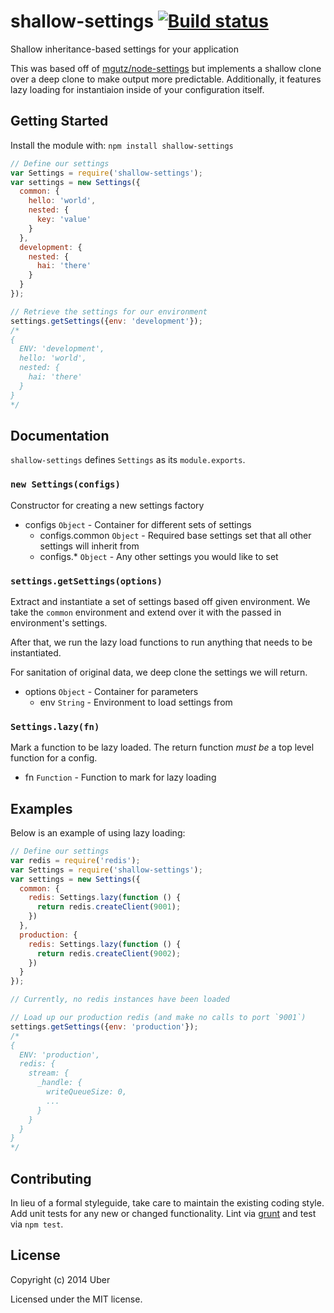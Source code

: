 # shallow-settings [![Build status](https://travis-ci.org/uber/shallow-settings.png?branch=master)](https://travis-ci.org/uber/shallow-settings)

Shallow inheritance-based settings for your application

This was based off of [mgutz/node-settings][] but implements a shallow clone over a deep clone to make output more predictable. Additionally, it features lazy loading for instantiaion inside of your configuration itself.

[mgutz/node-settings]: https://github.com/mgutz/node-settings

## Getting Started
Install the module with: `npm install shallow-settings`

```javascript
// Define our settings
var Settings = require('shallow-settings');
var settings = new Settings({
  common: {
    hello: 'world',
    nested: {
      key: 'value'
    }
  },
  development: {
    nested: {
      hai: 'there'
    }
  }
});

// Retrieve the settings for our environment
settings.getSettings({env: 'development'});
/*
{
  ENV: 'development',
  hello: 'world',
  nested: {
    hai: 'there'
  }
}
*/
```

## Documentation
`shallow-settings` defines `Settings` as its `module.exports`.

### `new Settings(configs)`
Constructor for creating a new settings factory

- configs `Object` - Container for different sets of settings
  - configs.common `Object` - Required base settings set that all other settings will inherit from
  - configs.* `Object` - Any other settings you would like to set

### `settings.getSettings(options)`
Extract and instantiate a set of settings based off given environment. We take the `common` environment and extend over it with the passed in environment's settings.

After that, we run the lazy load functions to run anything that needs to be instantiated.

For sanitation of original data, we deep clone the settings we will return.

- options `Object` - Container for parameters
    - env `String` - Environment to load settings from

### `Settings.lazy(fn)`
Mark a function to be lazy loaded. The return function *must be* a top level function for a config.

- fn `Function` - Function to mark for lazy loading

## Examples
Below is an example of using lazy loading:

```javascript
// Define our settings
var redis = require('redis');
var Settings = require('shallow-settings');
var settings = new Settings({
  common: {
    redis: Settings.lazy(function () {
      return redis.createClient(9001);
    })
  },
  production: {
    redis: Settings.lazy(function () {
      return redis.createClient(9002);
    })
  }
});

// Currently, no redis instances have been loaded

// Load up our production redis (and make no calls to port `9001`)
settings.getSettings({env: 'production'});
/*
{
  ENV: 'production',
  redis: {
    stream: {
      _handle: {
        writeQueueSize: 0,
        ...
      }
    }
  }
}
*/
```

## Contributing
In lieu of a formal styleguide, take care to maintain the existing coding style. Add unit tests for any new or changed functionality. Lint via [grunt](https://github.com/gruntjs/grunt) and test via `npm test`.

## License
Copyright (c) 2014 Uber

Licensed under the MIT license.
